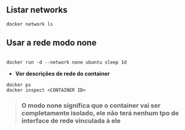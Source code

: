 ## Listar networks

```
docker network ls

```

## Usar a rede modo none

```

docker run -d --network none ubuntu sleep 1d

```

- **Ver descrições de rede do container**

```
docker ps
docker inspect <CONTAINER ID>

```

> ### **O modo __none__ significa que o container vai ser completamente isolado, ele não terá nenhum tpo de interface de rede vinculada à ele**
